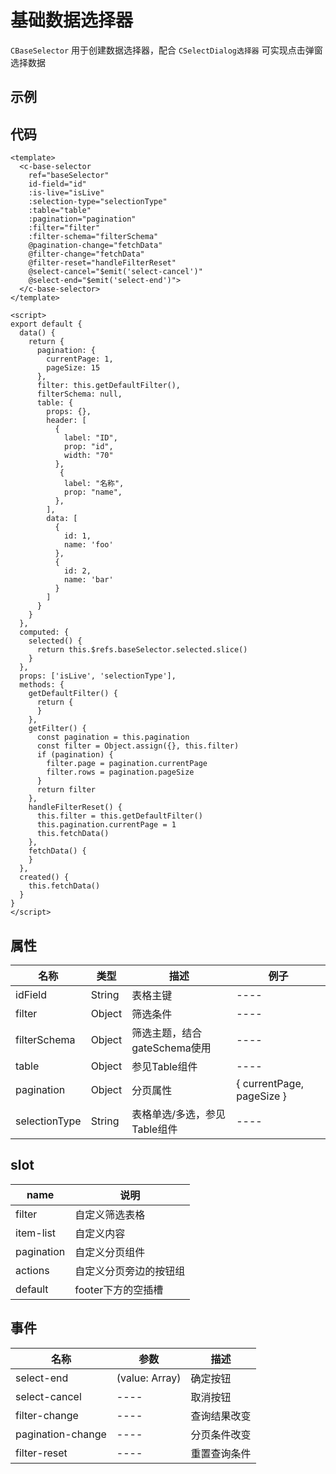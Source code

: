 # 基础数据选择器
`CBaseSelector`
用于创建数据选择器，配合 `CSelectDialog选择器` 可实现点击弹窗选择数据  

## 示例  
<Demo>
  <BaseSelectorDemo />
</Demo>

## 代码  
```vue
<template>
  <c-base-selector 
    ref="baseSelector"
    id-field="id"
    :is-live="isLive"
    :selection-type="selectionType"
    :table="table" 
    :pagination="pagination"
    :filter="filter"
    :filter-schema="filterSchema"
    @pagination-change="fetchData"
    @filter-change="fetchData"
    @filter-reset="handleFilterReset"
    @select-cancel="$emit('select-cancel')"
    @select-end="$emit('select-end')">
  </c-base-selector>
</template>
 
<script>
export default {
  data() {
    return {
      pagination: {
        currentPage: 1,
        pageSize: 15
      },
      filter: this.getDefaultFilter(),
      filterSchema: null,
      table: {
        props: {},
        header: [
          {
            label: "ID",
            prop: "id",
            width: "70"
          },
           {
            label: "名称",
            prop: "name",
          },
        ],
        data: [
          {
            id: 1,
            name: 'foo'
          },
          {
            id: 2,
            name: 'bar'
          }
        ] 
      }
    }
  },
  computed: {
    selected() {
      return this.$refs.baseSelector.selected.slice()
    }
  },
  props: ['isLive', 'selectionType'],
  methods: {
    getDefaultFilter() {
      return {
      }
    },
    getFilter() {
      const pagination = this.pagination
      const filter = Object.assign({}, this.filter)
      if (pagination) {
        filter.page = pagination.currentPage
        filter.rows = pagination.pageSize
      }
      return filter
    },
    handleFilterReset() {
      this.filter = this.getDefaultFilter()
      this.pagination.currentPage = 1
      this.fetchData()
    },
    fetchData() {
    }
  },
  created() {
    this.fetchData()
  }
}
</script>

```

## 属性  
| 名称 | 类型 | 描述 | 例子 |  
| ---- | ---- | ---- | ---- |
| idField | String | 表格主键 | ---- |
| filter | Object | 筛选条件 | ---- |
| filterSchema | Object | 筛选主题，结合gateSchema使用 | ---- |
| table | Object | 参见Table组件 | ---- |
| pagination | Object | 分页属性 | { currentPage, pageSize } |
| selectionType | String | 表格单选/多选，参见Table组件 | ---- |

## slot
| name | 说明 |
| ---- | ---- | 
| filter | 自定义筛选表格 |
| item-list | 自定义内容 |
| pagination | 自定义分页组件 |
| actions | 自定义分页旁边的按钮组 |
| default | footer下方的空插槽 |

## 事件  
| 名称 | 参数 | 描述 |  
| ---- | ---- | ---- | 
| select-end | (value: Array) | 确定按钮 |  
| select-cancel | ---- | 取消按钮 |  
| filter-change | ---- | 查询结果改变 |  
| pagination-change | ---- | 分页条件改变 |  
| filter-reset | ---- | 重置查询条件 |  

<Comment />